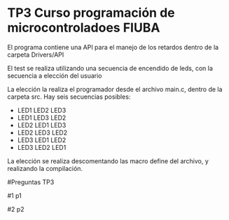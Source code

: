 # TP3 Curso programación de microcontroladoes FIUBA 

El programa contiene una API para el manejo de los retardos dentro de la carpeta Drivers/API 

El test se realiza utilizando una secuencia de encendido de leds, con la secuencia a elección del usuario 

La elección la realiza el programador desde el archivo main.c, dentro de la carpeta src. Hay seis secuencias posibles:  
- LED1 LED2 LED3 
- LED1 LED3 LED2 
- LED2 LED1 LED3 
- LED2 LED3 LED2
- LED3 LED1 LED2 
- LED3 LED2 LED1



 


La elección se realiza descomentando las macro define del archivo, y realizando la compilación.  

#Preguntas TP3 

#1 p1 

#2 p2 

